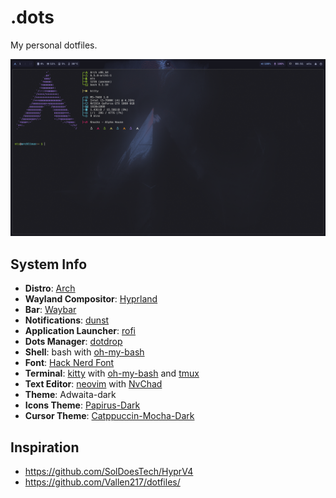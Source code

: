 # .dots

My personal dotfiles.

![](./screenshots/screen01.png)

## System Info

- **Distro**: [Arch](https://wiki.archlinux.org/)
- **Wayland Compositor**: [Hyprland](https://hyprland.org/)
- **Bar**: [Waybar](https://github.com/Alexays/Waybar)
- **Notifications**: [dunst](https://dunst-project.org/)
- **Application Launcher**: [rofi](https://github.com/davatorium/rofi)
- **Dots Manager**: [dotdrop](https://github.com/deadc0de6/dotdrop)
- **Shell**: bash with [oh-my-bash](https://github.com/ohmybash/oh-my-bash)
- **Font**: [Hack Nerd Font](https://www.nerdfonts.com/font-downloads)
- **Terminal**: [kitty](https://sw.kovidgoyal.net/kitty/) with [oh-my-bash](https://github.com/ohmybash/oh-my-bash) and [tmux](https://github.com/tmux/tmux)
- **Text Editor**: [neovim](https://neovim.io/) with
  [NvChad](https://nvchad.com/)
- **Theme**: Adwaita-dark
- **Icons Theme**:
  [Papirus-Dark](https://github.com/PapirusDevelopmentTeam/papirus-icon-theme)
- **Cursor Theme**:
  [Catppuccin-Mocha-Dark](https://github.com/catppuccin/cursors)

## Inspiration
- https://github.com/SolDoesTech/HyprV4
- https://github.com/Vallen217/dotfiles/

